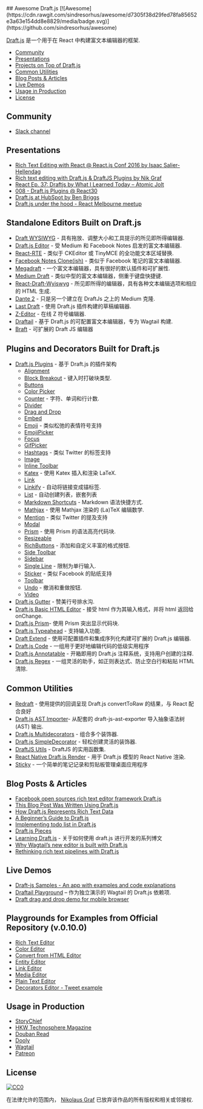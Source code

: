 <div class="github-widget" data-repo="nikgraf/awesome-draft-js"></div>
## Awesome Draft.js [![Awesome](https://cdn.rawgit.com/sindresorhus/awesome/d7305f38d29fed78fa85652e3a63e154dd8e8829/media/badge.svg)](https://github.com/sindresorhus/awesome)

[Draft.js](https://draftjs.org/) 是一个用于在 React 中构建富文本编辑器的框架.


- [Community](https://github.com/nikgraf/awesome-draft-js#community)
- [Presentations](https://github.com/nikgraf/awesome-draft-js#presentations)
- [Projects on Top of Draft.js](https://github.com/nikgraf/awesome-draft-js#standalone-editors-built-on-draftjs)
- [Common Utilities](https://github.com/nikgraf/awesome-draft-js#common-utilities)
- [Blog Posts & Articles](https://github.com/nikgraf/awesome-draft-js#blog-posts--articles)
- [Live Demos](https://github.com/nikgraf/awesome-draft-js#live-demos)
- [Usage in Production](https://github.com/nikgraf/awesome-draft-js#usage-in-production)
- [License](https://github.com/nikgraf/awesome-draft-js#license)

## Community

* [Slack channel](https://draftjs.herokuapp.com/)

## Presentations
* [Rich Text Editing with React @ React.js Conf 2016 by Isaac Salier-Hellendag ](https://www.youtube.com/watch?v=feUYwoLhE_4)
* [Rich text editing with Draft.js & DraftJS Plugins by Nik Graf](https://www.youtube.com/watch?v=gxNuHZXZMgs)
* [React Ep. 37: Draftjs by What I Learned Today – Atomic Jolt](https://www.youtube.com/watch?v=0k9suXgCtTA)
* [008 - Draft.js Plugins @ React30](https://www.youtube.com/watch?v=w-PqnpMizcQ)
* [Draft.js at HubSpot by Ben Briggs](https://product.hubspot.com/blog/tech-talk-at-night-react-meetup)
* [Draft.js under the hood - React Melbourne meetup](https://www.youtube.com/watch?feature=player_embedded&v=vOZAO3jFSHI)

## Standalone Editors Built on Draft.js

* [Draft WYSIWYG](https://github.com/bkniffler/draft-wysiwyg) - 具有拖放、调整大小和工具提示的所见即所得编辑器.
* [Draft.js Editor](https://github.com/AlastairTaft/draft-js-editor/) - 受 Medium 和 Facebook Notes 启发的富文本编辑器.
* [React-RTE](https://github.com/sstur/react-rte/) - 类似于 CKEditor 或 TinyMCE 的全功能文本区域替换.
* [Facebook Notes Clone(ish)](https://github.com/andrewcoelho/react-text-editor) - 类似于 Facebook 笔记的富文本编辑器.
* [Megadraft](https://github.com/globocom/megadraft) - 一个富文本编辑器，具有很好的默认插件和可扩展性.
* [Medium Draft](https://github.com/brijeshb42/medium-draft) - 类似中型的富文本编辑器，侧重于键盘快捷键.
* [React-Draft-Wyiswyg](https://github.com/jpuri/react-draft-wysiwyg) - 所见即所得的编辑器，具有各种文本编辑选项和相应的 HTML 生成.
* [Dante 2](https://github.com/michelson/dante2) - 只是另一个建立在 DraftJs 之上的 Medium 克隆.
* [Last Draft](https://github.com/vacenz/last-draft) - 使用 Draft.js 插件构建的草稿编辑器.
* [Z-Editor](https://github.com/Z-Editor/Z-Editor) - 在线 Z 符号编辑器.
* [Draftail](https://github.com/springload/draftail/) - 基于 Draft.js 的可配置富文本编辑器，专为 Wagtail 构建.
* [Braft](https://github.com/margox/braft-editor) - 可扩展的 Draft JS 编辑器

## Plugins and Decorators Built for Draft.js

* [Draft.js Plugins](https://github.com/draft-js-plugins/draft-js-plugins) - 基于 Draft.js 的插件架构
  - [Alignment](https://www.draft-js-plugins.com/plugin/alignment)
  - [Block Breakout](https://github.com/icelab/draft-js-block-breakout-plugin) - 键入时打破块类型.
  - [Buttons](https://github.com/vacenz/last-draft-js-plugins)
  - [Color Picker](https://github.com/vacenz/last-draft-js-plugins)
  - [Counter](https://www.draft-js-plugins.com/plugin/counter) - 字符、单词和行计数.
  - [Divider](https://github.com/simsim0709/draft-js-plugins/tree/master/draft-js-divider-plugin)
  - [Drag and Drop](https://www.draft-js-plugins.com/plugin/drag-n-drop)
  - [Embed](https://github.com/vacenz/last-draft-js-plugins)
  - [Emoji](https://www.draft-js-plugins.com/plugin/emoji) - 类似松弛的表情符号支持
  - [EmojiPicker](https://github.com/vacenz/last-draft-js-plugins)
  - [Focus](https://www.draft-js-plugins.com/plugin/focus)
  - [GifPicker](https://github.com/vacenz/last-draft-js-plugins)
  - [Hashtags](https://www.draft-js-plugins.com/plugin/hashtag) - 类似 Twitter 的标签支持
  - [Image](https://www.draft-js-plugins.com/plugin/image)
  - [Inline Toolbar](https://www.draft-js-plugins.com/plugin/inline-toolbar)
  - [Katex](https://github.com/letranloc/draft-js-katex-plugin) - 使用 Katex 插入和渲染 LaTeX.
  - [Link](https://github.com/vacenz/last-draft-js-plugins)
  - [Linkify](https://www.draft-js-plugins.com/plugin/linkify) - 自动将链接变成锚标签.
  - [List](https://github.com/samuelmeuli/draft-js-list-plugin) - 自动创建列表，嵌套列表
  - [Markdown Shortcuts](https://github.com/ngs/draft-js-markdown-shortcuts-plugin/) - Markdown 语法快捷方式.
  - [Mathjax](https://github.com/tarjei/draft-js-mathjax-plugin) - 使用 Mathjax 渲染的 (La)TeX 编辑数学.
  - [Mention](https://www.draft-js-plugins.com/plugin/mention) - 类似 Twitter 的提及支持
  - [Modal](https://github.com/vacenz/last-draft-js-plugins)
  - [Prism](https://github.com/withspectrum/draft-js-prism-plugin) - 使用 Prism 的语法高亮代码块.
  - [Resizeable](https://www.draft-js-plugins.com/plugin/resizeable)
  - [RichButtons](https://github.com/jasonphillips/draft-js-richbuttons-plugin) - 添加和自定义丰富的格式按钮.
  - [Side Toolbar](https://www.draft-js-plugins.com/plugin/side-toolbar)
  - [Sidebar](https://github.com/vacenz/last-draft-js-plugins)
  - [Single Line](https://github.com/icelab/draft-js-single-line-plugin) - 限制为单行输入.
  - [Sticker](https://www.draft-js-plugins.com/plugin/sticker) - 类似 Facebook 的贴纸支持
  - [Toolbar](https://github.com/vacenz/last-draft-js-plugins)
  - [Undo](https://www.draft-js-plugins.com/plugin/undo) - 撤消和重做按钮.
  - [Video](https://www.draft-js-plugins.com/plugin/video)
* [Draft.js Gutter](https://github.com/seejamescode/draft-js-gutter) - 赞美行号排水沟.
* [Draft.js Basic HTML Editor](https://github.com/dburrows/draft-js-basic-html-editor) - 接受 html 作为其输入格式，并将 html 返回给 onChange.
* [Draft.js Prism](https://github.com/SamyPesse/draft-js-prism)- 使用 Prism 突出显示代码块.
* [Draft.js Typeahead](https://github.com/dooly-ai/draft-js-typeahead) - 支持输入功能.
* [Draft Extend](https://github.com/HubSpot/draft-extend) - 使用可配置插件和集成序列化构建可扩展的 Draft.js 编辑器.
* [Draft.js Code](https://github.com/SamyPesse/draft-js-code) - 一组用于更好地编辑代码的低级实用程序
* [Draft.js Annotatable](https://github.com/cltk/annotations) - 开箱即用的 Draft.js 注释系统，支持用户创建的注释.
* [Draft.js Regex](https://github.com/YozhikM/draft-regex) - 一组灵活的助手，如正则表达式、防止空白行和粘贴 HTML 清除.

## Common Utilities

* [Redraft](https://github.com/lokiuz/redraft) - 使用提供的回调呈现 Draft.js convertToRaw 的结果，与 React 配合良好
* [Draft.js AST Importer](https://github.com/icelab/draft-js-ast-importer)- 从配套的 draft-js-ast-exporter 导入抽象语法树 (AST) 输出.
* [Draft.js Multidecorators](https://github.com/SamyPesse/draft-js-multidecorators) - 组合多个装饰器.
* [Draft.js SimpleDecorator](https://github.com/Soreine/draft-js-simpledecorator) - 轻松创建灵活的装饰器.
* [DraftJS Utils](https://github.com/jpuri/draftjs-utils) - DraftJS 的实用函数集.
* [React Native Draft.js Render](https://github.com/globocom/react-native-draftjs-render) - 用于 Draft.js 模型的 React Native 渲染.
* [Sticky](https://github.com/nadunindunil/sticky) - 一个简单的笔记记录和剪贴板管理桌面应用程序

## Blog Posts & Articles

* [Facebook open sources rich text editor framework Draft.js](https://code.facebook.com/posts/1684092755205505/facebook-open-sources-rich-text-editor-framework-draft-js/)
* [This Blog Post Was Written Using Draft.js](https://dev.to/ben/this-blog-post-was-written-using-draftjs)
* [How Draft.js Represents Rich Text Data](https://medium.com/@rajaraodv/how-draft-js-represents-rich-text-data-eeabb5f25cf2#.7gd8psdvi)
* [A Beginner’s Guide to Draft.js](https://medium.com/@adrianli/a-beginner-s-guide-to-draft-js-d1823f58d8cc#.uufeulpl5)
* [Implementing todo list in Draft.js](http://bitwiser.in/2016/08/31/implementing-todo-list-in-draft-js.html)
* [Draft.js Pieces](https://cannibalcoder.com/2016/12/02/draft-js-pieces/)
* [Learning Draft.js](https://reactrocket.com/series/learning-draft-js/) - 关于如何使用 draft.js 进行开发的系列博文
* [Why Wagtail’s new editor is built with Draft.js](https://wagtail.io/blog/why-wagtail-new-editor-is-built-with-draft-js/)
* [Rethinking rich text pipelines with Draft.js](https://wagtail.io/blog/rethinking-rich-text-pipelines-with-draft-js/)

## Live Demos
* [Draft-js Samples - An app with examples and code explanations](https://github.com/Mair/react-meetup-draftjs)
* [Draftail Playground](https://draftail-playground.herokuapp.com/) – 作为独立演示的 Wagtail 的 Draft.js 依赖项.
* [Draft drag and drop demo for mobile browser](https://github.com/jan4984/draft-dnd-example)

## Playgrounds for Examples from Official Repository (v.0.10.0)
* [Rich Text Editor](https://codepen.io/Kiwka/pen/YNYvyG)
* [Color Editor](https://codepen.io/Kiwka/pen/oBpVve)
* [Convert from HTML Editor](https://codepen.io/Kiwka/pen/YNYgWa)
* [Entity Editor](https://codepen.io/Kiwka/pen/wgpOoZ)
* [Link Editor](https://codepen.io/Kiwka/pen/ZLvPeO)
* [Media Editor](https://codepen.io/Kiwka/pen/rjpRzj)
* [Plain Text Editor](https://codepen.io/Kiwka/pen/jyYJzb)
* [Decorators Editor - Tweet example](https://codepen.io/Kiwka/pen/KaZERV)

## Usage in Production
* [StoryChief](https://www.storychief.io/)
* [HKW Technosphere Magazine](https://technosphere-magazine.hkw.de/)
* [Douban Read](https://read.douban.com/editor_ng)
* [Dooly](https://www.dooly.ai)
* [Wagtail](https://wagtail.io/)
* [Patreon](https://www.patreon.com/)

## License

[![CC0](http://mirrors.creativecommons.org/presskit/buttons/88x31/svg/cc-zero.svg)](https://creativecommons.org/publicdomain/zero/1.0/)

在法律允许的范围内， [Nikolaus Graf](https://github.com/nikgraf/) 已放弃该作品的所有版权和相关或邻接权.
